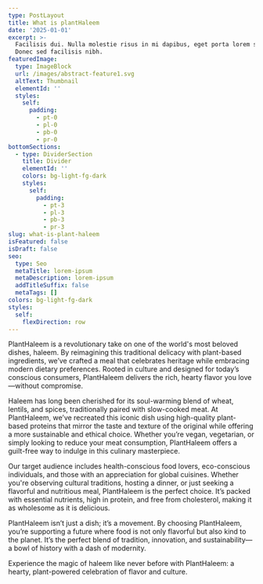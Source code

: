 ```yaml
---
type: PostLayout
title: What is plantHaleem
date: '2025-01-01'
excerpt: >-
  Facilisis dui. Nulla molestie risus in mi dapibus, eget porta lorem semper.
  Donec sed facilisis nibh.
featuredImage:
  type: ImageBlock
  url: /images/abstract-feature1.svg
  altText: Thumbnail
  elementId: ''
  styles:
    self:
      padding:
        - pt-0
        - pl-0
        - pb-0
        - pr-0
bottomSections:
  - type: DividerSection
    title: Divider
    elementId: ''
    colors: bg-light-fg-dark
    styles:
      self:
        padding:
          - pt-3
          - pl-3
          - pb-3
          - pr-3
slug: what-is-plant-haleem
isFeatured: false
isDraft: false
seo:
  type: Seo
  metaTitle: lorem-ipsum
  metaDescription: lorem-ipsum
  addTitleSuffix: false
  metaTags: []
colors: bg-light-fg-dark
styles:
  self:
    flexDirection: row
---
```

PlantHaleem is a revolutionary take on one of the world's most beloved dishes, haleem. By reimagining this traditional delicacy with plant-based ingredients, we’ve crafted a meal that celebrates heritage while embracing modern dietary preferences. Rooted in culture and designed for today’s conscious consumers, PlantHaleem delivers the rich, hearty flavor you love—without compromise.

Haleem has long been cherished for its soul-warming blend of wheat, lentils, and spices, traditionally paired with slow-cooked meat. At PlantHaleem, we’ve recreated this iconic dish using high-quality plant-based proteins that mirror the taste and texture of the original while offering a more sustainable and ethical choice. Whether you’re vegan, vegetarian, or simply looking to reduce your meat consumption, PlantHaleem offers a guilt-free way to indulge in this culinary masterpiece.

Our target audience includes health-conscious food lovers, eco-conscious individuals, and those with an appreciation for global cuisines. Whether you're observing cultural traditions, hosting a dinner, or just seeking a flavorful and nutritious meal, PlantHaleem is the perfect choice. It’s packed with essential nutrients, high in protein, and free from cholesterol, making it as wholesome as it is delicious.

PlantHaleem isn’t just a dish; it’s a movement. By choosing PlantHaleem, you’re supporting a future where food is not only flavorful but also kind to the planet. It’s the perfect blend of tradition, innovation, and sustainability—a bowl of history with a dash of modernity.

Experience the magic of haleem like never before with PlantHaleem: a hearty, plant-powered celebration of flavor and culture.



